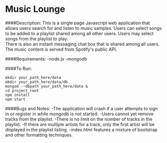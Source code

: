 # Music Lounge

####Description:
This is a single page Javascript web application that allows users search for
and listen to music samples. Users can select songs to be added to a playlist
shared among all other users. Users may select songs from the playlist to play.  
There is also an instant messaging chat box that is shared among all users. The
music content is served from Spotify's public API.

####Requirements:
-node.js
-mongodb

####To Run:
```shell
mkdir your_path_here/data
mkdir your_path_here/data/db
mongod --dbpath your_path_here/data &
cd project_root
npm install
npm start
```

####Bugs and Notes:
-The application will crash if a user attempts to sign in or register in while
 mongodb is not started.
-Users cannot yet remove tracks from the playlist.
-There is no limit on the number of tracks in the playlist.
-If there are multiple artists for a track, only the first artist will be
displayed in the playlist listing.
-index.html features a mixture of bootstrap and other formatting techniques.
